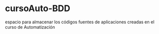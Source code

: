 # cursoAuto-BDD
espacio para almacenar los códigos fuentes de aplicaciones creadas en el curso de Automatización
